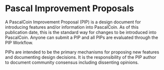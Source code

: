 # Pascal Improvement Proposals

A PascalCoin Improvement Proposal (PIP) is a design document for introducing features and/or information into PascalCoin. As of this publication date, this is the standard way for changes to be introduced into PascalCoin. Anyone can submit a PIP and all PIPs are evaluated through the PIP Workflow.

PIPs are intended to be the primary mechanisms for proposing new features and documenting design decisions. It is the responsibility of the PIP author to document community consensus including dissenting opinions.
